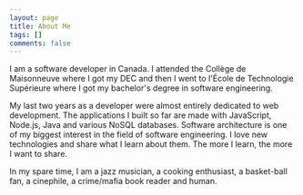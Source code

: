 ```yaml
---
layout: page
title: About Me
tags: []
comments: false
---
```


I am a software developer in Canada. I attended the Collège de Maisonneuve where I got my DEC and then I went to l'École de Technologie Supérieure where I got my bachelor's degree in software engineering.


My last two years as a developer were almost entirely dedicated to web development. The applications I built so far are made with JavaScript, Node.js, Java and various NoSQL databases. Software architecture is one of my biggest interest in the field of software engineering. I love new technologies and share what I learn about them. The more I learn, the more I want to share.


In my spare time, I am a jazz musician, a cooking enthusiast, a basket-ball fan, a cinephile, a crime/mafia book reader and human.
